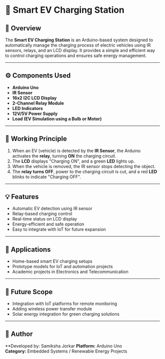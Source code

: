 # 🔌 Smart EV Charging Station

## 🧠 Overview
The **Smart EV Charging Station** is an Arduino-based system designed to automatically manage the charging process of electric vehicles using IR sensors, relays, and an LCD display. It provides a simple and efficient way to control charging operations and ensures safe energy management.

---

## ⚙️ Components Used
- **Arduino Uno**
- **IR Sensor**
- **16x2 I2C LCD Display**
- **2-Channel Relay Module**
- **LED Indicators**
- **12V/5V Power Supply**
- **Load (EV Simulation using a Bulb or Motor)**

---

## 🔩 Working Principle
1. When an EV (vehicle) is detected by the **IR Sensor**, the Arduino activates the **relay**, turning **ON** the charging circuit.  
2. The **LCD** displays "Charging ON", and a green **LED** lights up.  
3. When the vehicle is removed, the IR sensor stops detecting the object.  
4. The **relay turns OFF**, power to the charging circuit is cut, and a red **LED** blinks to indicate "Charging OFF".

---

## 💡 Features
- Automatic EV detection using IR sensor  
- Relay-based charging control  
- Real-time status on LCD display  
- Energy-efficient and safe operation  
- Easy to integrate with IoT for future expansion  

---

## 🔋 Applications
- Home-based smart EV charging setups  
- Prototype models for IoT and automation projects  
- Academic projects in Electronics and Telecommunication  

---

## 🚀 Future Scope
- Integration with IoT platforms for remote monitoring  
- Adding wireless power transfer module  
- Solar energy integration for green charging solutions  

---

## 🧰 Author
**Developed by: Samiksha Jorkar 
**Platform:** Arduino Uno  
**Category:** Embedded Systems / Renewable Energy Projects
